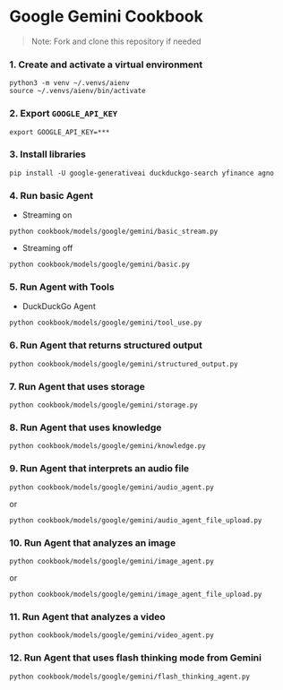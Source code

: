 # Google Gemini Cookbook

> Note: Fork and clone this repository if needed

### 1. Create and activate a virtual environment

```shell
python3 -m venv ~/.venvs/aienv
source ~/.venvs/aienv/bin/activate
```

### 2. Export `GOOGLE_API_KEY`

```shell
export GOOGLE_API_KEY=***
```

### 3. Install libraries

```shell
pip install -U google-generativeai duckduckgo-search yfinance agno
```

### 4. Run basic Agent

- Streaming on

```shell
python cookbook/models/google/gemini/basic_stream.py
```

- Streaming off

```shell
python cookbook/models/google/gemini/basic.py
```

### 5. Run Agent with Tools

- DuckDuckGo Agent

```shell
python cookbook/models/google/gemini/tool_use.py
```


### 6. Run Agent that returns structured output

```shell
python cookbook/models/google/gemini/structured_output.py
```

### 7. Run Agent that uses storage

```shell
python cookbook/models/google/gemini/storage.py
```

### 8. Run Agent that uses knowledge

```shell
python cookbook/models/google/gemini/knowledge.py
```

### 9. Run Agent that interprets an audio file

```shell
python cookbook/models/google/gemini/audio_agent.py
```

or

```shell
python cookbook/models/google/gemini/audio_agent_file_upload.py
```

### 10. Run Agent that analyzes an image

```shell
python cookbook/models/google/gemini/image_agent.py
```

or

```shell
python cookbook/models/google/gemini/image_agent_file_upload.py
```

### 11. Run Agent that analyzes a video

```shell
python cookbook/models/google/gemini/video_agent.py
```

### 12. Run Agent that uses flash thinking mode from Gemini

```shell
python cookbook/models/google/gemini/flash_thinking_agent.py
```
